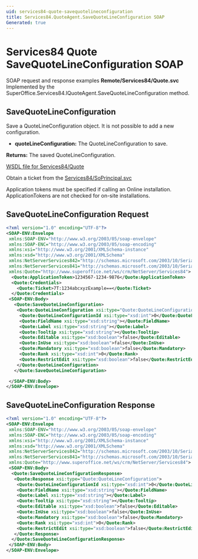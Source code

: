 ```yaml
---
uid: services84-quote-savequotelineconfiguration
title: Services84.QuoteAgent.SaveQuoteLineConfiguration SOAP
Generated: true
---
```


# Services84 Quote SaveQuoteLineConfiguration SOAP

SOAP request and response examples **Remote/Services84/Quote.svc**
Implemented by the <see cref="M:SuperOffice.Services84.IQuoteAgent.SaveQuoteLineConfiguration">SuperOffice.Services84.IQuoteAgent.SaveQuoteLineConfiguration</see> method.

## SaveQuoteLineConfiguration

Save a QuoteLineConfiguration object. It is not possible to add a new configuration.

* **quoteLineConfiguration:** The QuoteLineConfiguration to save.

**Returns:** The saved QuoteLineConfiguration.


[WSDL file for Services84/Quote](../Services84-Quote.md)

Obtain a ticket from the [Services84/SoPrincipal.svc](../SoPrincipal/SoPrincipal.md)

Application tokens must be specified if calling an Online installation. ApplicationTokens are not checked for on-site installations.

## SaveQuoteLineConfiguration Request

```xml
<?xml version="1.0" encoding="UTF-8"?>
<SOAP-ENV:Envelope
 xmlns:SOAP-ENV="http://www.w3.org/2003/05/soap-envelope"
 xmlns:SOAP-ENC="http://www.w3.org/2003/05/soap-encoding"
 xmlns:xsi="http://www.w3.org/2001/XMLSchema-instance"
 xmlns:xsd="http://www.w3.org/2001/XMLSchema"
 xmlns:NetServerServices842="http://schemas.microsoft.com/2003/10/Serialization/Arrays"
 xmlns:NetServerServices841="http://schemas.microsoft.com/2003/10/Serialization/"
 xmlns:Quote="http://www.superoffice.net/ws/crm/NetServer/Services84">
  <Quote:ApplicationToken>1234567-1234-9876</Quote:ApplicationToken>
  <Quote:Credentials>
    <Quote:Ticket>7T:1234abcxyzExample==</Quote:Ticket>
  </Quote:Credentials>
 <SOAP-ENV:Body>
   <Quote:SaveQuoteLineConfiguration>
    <Quote:QuoteLineConfiguration xsi:type="Quote:QuoteLineConfiguration">
     <Quote:QuoteLineConfigurationId xsi:type="xsd:int">0</Quote:QuoteLineConfigurationId>
     <Quote:FieldName xsi:type="xsd:string"></Quote:FieldName>
     <Quote:Label xsi:type="xsd:string"></Quote:Label>
     <Quote:Tooltip xsi:type="xsd:string"></Quote:Tooltip>
     <Quote:Editable xsi:type="xsd:boolean">false</Quote:Editable>
     <Quote:InUse xsi:type="xsd:boolean">false</Quote:InUse>
     <Quote:Mandatory xsi:type="xsd:boolean">false</Quote:Mandatory>
     <Quote:Rank xsi:type="xsd:int">0</Quote:Rank>
     <Quote:RestrictEdit xsi:type="xsd:boolean">false</Quote:RestrictEdit>
    </Quote:QuoteLineConfiguration>
   </Quote:SaveQuoteLineConfiguration>

 </SOAP-ENV:Body>
</SOAP-ENV:Envelope>

```


## SaveQuoteLineConfiguration Response

```xml
<?xml version="1.0" encoding="UTF-8"?>
<SOAP-ENV:Envelope
 xmlns:SOAP-ENV="http://www.w3.org/2003/05/soap-envelope"
 xmlns:SOAP-ENC="http://www.w3.org/2003/05/soap-encoding"
 xmlns:xsi="http://www.w3.org/2001/XMLSchema-instance"
 xmlns:xsd="http://www.w3.org/2001/XMLSchema"
 xmlns:NetServerServices842="http://schemas.microsoft.com/2003/10/Serialization/Arrays"
 xmlns:NetServerServices841="http://schemas.microsoft.com/2003/10/Serialization/"
 xmlns:Quote="http://www.superoffice.net/ws/crm/NetServer/Services84">
 <SOAP-ENV:Body>
  <Quote:SaveQuoteLineConfigurationResponse>
   <Quote:Response xsi:type="Quote:QuoteLineConfiguration">
    <Quote:QuoteLineConfigurationId xsi:type="xsd:int">0</Quote:QuoteLineConfigurationId>
    <Quote:FieldName xsi:type="xsd:string"></Quote:FieldName>
    <Quote:Label xsi:type="xsd:string"></Quote:Label>
    <Quote:Tooltip xsi:type="xsd:string"></Quote:Tooltip>
    <Quote:Editable xsi:type="xsd:boolean">false</Quote:Editable>
    <Quote:InUse xsi:type="xsd:boolean">false</Quote:InUse>
    <Quote:Mandatory xsi:type="xsd:boolean">false</Quote:Mandatory>
    <Quote:Rank xsi:type="xsd:int">0</Quote:Rank>
    <Quote:RestrictEdit xsi:type="xsd:boolean">false</Quote:RestrictEdit>
   </Quote:Response>
  </Quote:SaveQuoteLineConfigurationResponse>
 </SOAP-ENV:Body>
</SOAP-ENV:Envelope>

```

